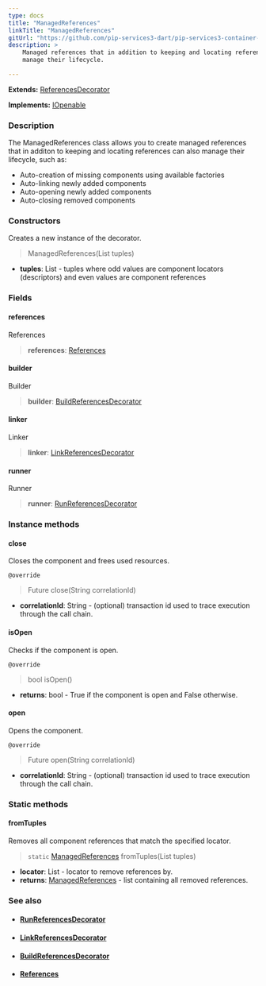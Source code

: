 ```yaml
---
type: docs
title: "ManagedReferences"
linkTitle: "ManagedReferences"
gitUrl: "https://github.com/pip-services3-dart/pip-services3-container-dart"
description: >
    Managed references that in addition to keeping and locating references can also 
    manage their lifecycle.

---
```


**Extends:** [ReferencesDecorator](../references_decorator)

**Implements:** [IOpenable](../../../commons/run/iopenable)

### Description

The ManagedReferences class allows you to create managed references that in additon to keeping and locating references can also manage their lifecycle, such as:

- Auto-creation of missing components using available factories
- Auto-linking newly added components
- Auto-opening newly added components
- Auto-closing removed components

### Constructors
Creates a new instance of the decorator.

> ManagedReferences(List tuples)

- **tuples**: List - tuples where odd values are component locators (descriptors) and even values are component references

### Fields

<span class="hide-title-link">

#### references
References
> **references**: [References](../../../commons/refer/references)

#### builder
Builder
> **builder**: [BuildReferencesDecorator](../build_references_decorator)

#### linker
Linker
> **linker**: [LinkReferencesDecorator](../link_references_decorator)


#### runner
Runner
> **runner**: [RunReferencesDecorator](../run_references_decorator)

</span>

### Instance methods

#### close
Closes the component and frees used resources.

`@override`
> Future close(String correlationId)
- **correlationId**: String - (optional) transaction id used to trace execution through the call chain.

#### isOpen
Checks if the component is open.

`@override`
> bool isOpen()
- **returns**: bool - True if the component is open and False otherwise.

#### open
Opens the component.

`@override`
> Future open(String correlationId)
- **correlationId**: String - (optional) transaction id used to trace execution through the call chain.

### Static methods

#### fromTuples
Removes all component references that match the specified locator.

> `static` [ManagedReferences]() fromTuples(List tuples)
- **locator**: List - locator to remove references by.
- **returns**: [ManagedReferences]() - list containing all removed references.


### See also
- #### [RunReferencesDecorator](../run_references_decorator)
- #### [LinkReferencesDecorator](../link_references_decorator)
- #### [BuildReferencesDecorator](../build_references_decorator)
- #### [References](../../../commons/refer/references)

